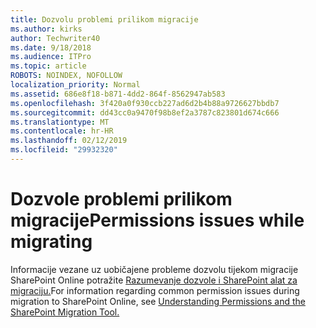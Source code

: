 ```yaml
---
title: Dozvolu problemi prilikom migracije
ms.author: kirks
author: Techwriter40
ms.date: 9/18/2018
ms.audience: ITPro
ms.topic: article
ROBOTS: NOINDEX, NOFOLLOW
localization_priority: Normal
ms.assetid: 686e8f18-b871-4dd2-864f-8562947ab583
ms.openlocfilehash: 3f420a0f930ccb227ad6d2b4b88a9726627bbdb7
ms.sourcegitcommit: dd43cc0a9470f98b8ef2a3787c823801d674c666
ms.translationtype: MT
ms.contentlocale: hr-HR
ms.lasthandoff: 02/12/2019
ms.locfileid: "29932320"
---
```

# <a name="permissions-issues-while-migrating"></a><span data-ttu-id="ddaf6-102">Dozvole problemi prilikom migracije</span><span class="sxs-lookup"><span data-stu-id="ddaf6-102">Permissions issues while migrating</span></span>

<span data-ttu-id="ddaf6-103">Informacije vezane uz uobičajene probleme dozvolu tijekom migracije SharePoint Online potražite [Razumevanje dozvole i SharePoint alat za migraciju.](https://go.microsoft.com/fwlink/?linkid=2019753)</span><span class="sxs-lookup"><span data-stu-id="ddaf6-103">For information regarding common permission issues during migration to SharePoint Online, see [Understanding Permissions and the SharePoint Migration Tool.](https://go.microsoft.com/fwlink/?linkid=2019753)</span></span>
  

